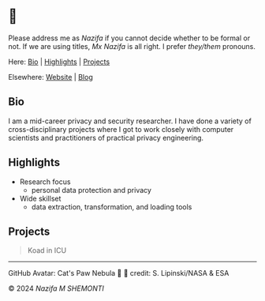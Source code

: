 [Website]: <https://mformubashshera.github.io/>

[Blog]: <https://mformubashshera.notion.site>

# 👋 

Please address me as *Nazifa* if you cannot decide whether to be formal or not. 
If we are using titles, *Mx Nazifa* is all right. 
I prefer *they/them* pronouns. 

Here: [Bio](#bio) | [Highlights](#highlights) | [Projects](#projects)

Elsewhere: [Website] | [Blog]

## Bio 

I am a mid-career privacy and security researcher. 
I have done a variety of cross-disciplinary projects where I got to work closely with computer scientists and practitioners of practical privacy engineering. 

## Highlights 

* Research focus
	* personal data protection and privacy
* Wide skillset
	* data extraction, transformation, and loading tools

## Projects

> Koad in ICU

***

GitHub Avatar: Cat's Paw Nebula 🐆 🐾 credit: S. Lipinski/NASA & ESA 

© 2024 *Nazifa M SHEMONTI* 
